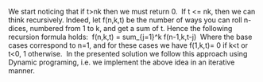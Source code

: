 We start noticing that if t>nk then we must return 0.
​
If t <= nk, then we can think recursively. Indeed, let f(n,k,t) be the number of ways you can roll n-dices, numbered from 1 to k, and get a sum of t. Hence the following recursion formula holds:
​
f(n,k,t) = sum_{j=1}^k f(n-1,k,t-j)
​
Where the base cases correspond to n=1, and for these cases we have
f(1,k,t)= 0 if k<t or t<0, 1 otherwise.
​
In the presented solution we follow this approach using Dynamic programing, i.e. we implement the above idea in an iterative manner.